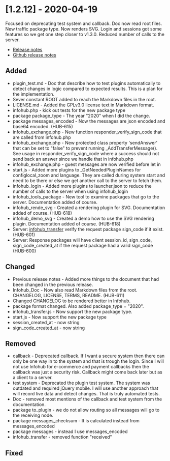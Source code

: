 # [1.2.12] - 2020-04-19
Focused on deprecating test system and callback. Doc now read root files. New traffic package type. Now renders SVG. Login and sessions got some features so we get one step closer to v1.3.0. Reduced number of calls to the server.

* [Release notes](main,release_v1v2v12)
* [Github release notes](https://github.com/peterlembke/infohub/releases/tag/v1.2.12)

## Added
- plugin_test.md - Doc that describe how to test plugins automatically to detect changes in logic compared to expected results. This is a plan for the implementation.
- Sever constant ROOT added to reach the Markdown files in the root.
- LICENSE.md - Added the GPLv3.0 license text in Markdown format.
- infohub.php - kick out tests for the new package type
- package package_type - The year "2020" when I did the change.
- package messages_encoded - Now the messages are json encoded and base64 encoded. (HUB-615)
- infohub_exchange.php - New function responder_verify_sign_code that are called from infohub.php
- infohub_exchange.php - New protected class property 'sendAnswer' that can be set to "false" to prevent running _AddTransferMessage(). See usage in responder_verify_sign_code where a success should not send back an answer since we handle that in infohub.php
- infohub_exchange.php - guest messages are now verified before let in
- start.js - Added more plugins to _GetNeededPluginNames for configlocal_zoom and language. They are called during system start and need to be there or else we get another call to the server to fetch them. 
- infohub_login - Added more plugins to launcher.json to reduce the number of calls to the server when using infohub_login
- infohub_tools_package - New tool to examine packages that go to the server. Documentation added of course.
- infohub_rende_svg - Created a rendering plugin for SVG. Documentation added of course. (HUB-618)
- infohub_demo_svg - Created a demo how to use the SVG rendering plugin. Documentation added of course. (HUB-618)
- Server: [infohub_transfer](plugin,infohub_transfer) verify the request package sign_code if it exist. (HUB-601)
- Server: Response packages will have client session_id, sign_code, sign_code_created_at if the request package had a valid sign_code (HUB-600)

## Changed
- Previous release notes - Added more things to the document that had been changed in the previous release.
- Infohub_Doc - Now also read Markdown files from the root. CHANGELOG, LICENSE, TERMS, README. (HUB-611)
- Changed CHANGELOG to be rendered better in Infohub.
- package format changed. Also added package_type = "2020".
- infohub_transfer.js - Now support the new package type.
- start.js - Now support the new package type
- session_created_at - now string
- sign_code_created_at - now string

## Removed
- callback - Deprecated callback. If I want a secure system then there can only be one way in to the system and that is trough the login. Since I will not use Infohub for e-commerce and payment callbacks then the callback was just a security risk. Callback might come back later but as a client to a server.
- test system - Deprecated the plugin test system. The system was outdated and required jQuery mobile. I will use another approach that will record live data and detect changes. That is truly automated tests.
- Doc - removed most mentions of the callback and test system from the documentation.
- package to_plugin - we do not allow routing so all messages will go to the receiving node.
- package messages_checksum - It is calculated instead from messages_encoded
- package messages - instead I use messages_encoded
- infohub_transfer - removed function "received"

## Fixed
